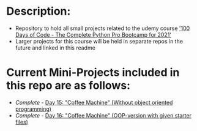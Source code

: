 # Description:
- Repository to hold all small projects related to the udemy course ['100 Days of Code - The Complete Python Pro Bootcamp for 2021'](https://www.udemy.com/course/100-days-of-code/)
- Larger projects for this course will be held in separate repos in the future and linked in this readme

# Current Mini-Projects included in this repo are as follows:
- *Complete* - [Day 15: "Coffee Machine" (Without object oriented programming)](/d15-Coffee_Machine)
- *Complete* - [Day 16: "Coffee Machine" (OOP-version with given starter files)](/d16-OOP)